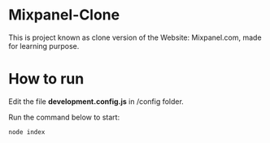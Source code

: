 # Mixpanel-Clone
This is project known as clone version of the Website: Mixpanel.com, made for learning purpose.

# How to run
Edit the file **development.config.js** in /config folder.

Run the command below to start:

`node index`

